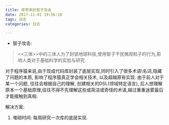 ```yaml
---
title: 库带来的智子攻击
date: 2017-11-01 19:56:10
tags: 日志
categories: 日志

---
```



- 智子攻击: 
> <<三体>>中的三体人为了封锁地球科技,使用智子干扰微观粒子的行为,影响人类对于基础科学的实验与研究. 


对于程序猿来说,由于现成代码库封装了底层实现,同时引入了很多术语\名词,隐藏了问题的本质, 影响了程序猿真正学会相关技术, 以及超越原有实现. 
由于前人对于某一个问题, 往往会根据自己的理解, 创建相关的DSL(领域特定语言),
后人想理解原本一个基础原理,往往不得不先理解这些或简洁或奇怪的术语,越过重重迷雾最后才能接触到真相.

解决方案:
1. 堆砌时间: 每周研究一次库的底层实现.